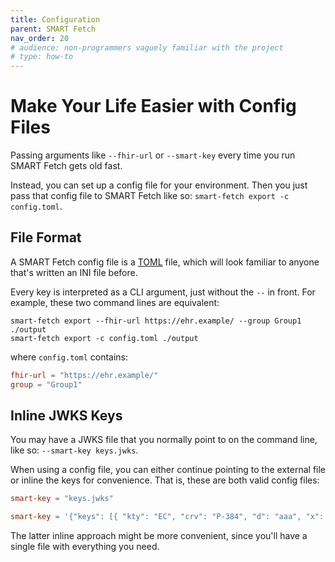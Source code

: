```yaml
---
title: Configuration
parent: SMART Fetch
nav_order: 20
# audience: non-programmers vaguely familiar with the project
# type: how-to
---
```


# Make Your Life Easier with Config Files

Passing arguments like `--fhir-url` or `--smart-key` every time you run SMART Fetch gets old fast.

Instead, you can set up a config file for your environment.
Then you just pass that config file to SMART Fetch like so: `smart-fetch export -c config.toml`.

## File Format

A SMART Fetch config file is a [TOML](https://toml.io/en/) file,
which will look familiar to anyone that's written an INI file before.

Every key is interpreted as a CLI argument, just without the `--` in front.
For example, these two command lines are equivalent:

```shell
smart-fetch export --fhir-url https://ehr.example/ --group Group1 ./output
smart-fetch export -c config.toml ./output
```

where `config.toml` contains:

```toml
fhir-url = "https://ehr.example/"
group = "Group1"
```

## Inline JWKS Keys

You may have a JWKS file that you normally point to on the command line,
like so: `--smart-key keys.jwks`.

When using a config file, you can either continue pointing to the external file or inline the keys
for convenience. That is, these are both valid config files:

```toml
smart-key = "keys.jwks"
```

```toml
smart-key = '{"keys": [{ "kty": "EC", "crv": "P-384", "d": "aaa", "x": "bbb", "y": "ccc", "key_ops": [ "sign" ], "ext": true, "kid": "ddd", "alg": "ES384" }]}'
```

The latter inline approach might be more convenient,
since you'll have a single file with everything you need.

